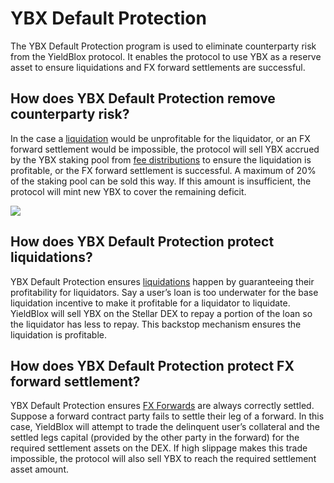 # YBX Default Protection

The YBX Default Protection program is used to eliminate counterparty risk from the YieldBlox protocol. It enables the protocol to use YBX as a reserve asset to ensure liquidations and FX forward settlements are successful.

## How does YBX Default Protection remove counterparty risk?

In the case a [liquidation](../lending-borrowing/liquidations.md#what-is-liquidation) would be unprofitable for the liquidator, or an FX forward settlement would be impossible, the protocol will sell YBX accrued by the YBX staking pool from [fee distributions](ybx-tokenomics.md#level-1-users-can-stake-ybx-to-earn-a-portion-of-yieldblox-protocol-revenue) to ensure the liquidation is profitable, or the FX forward settlement is successful. A maximum of 20% of the staking pool can be sold this way. If this amount is insufficient, the protocol will mint new YBX to cover the remaining deficit.&#x20;

![](https://lh4.googleusercontent.com/5cYyUTtNVNem73p1avk2WK0k5gWvrMcTjo5obymnSbXcqdWN3qHOxMzOzT6eCa9RY7zevAz-j7uaZni67gdwUGP1x2NCYgmjzKeUpGwzLlPuqJHgtTTFKAfa8Jtf4evFNKCr2JuvOss)

## How does YBX Default Protection protect liquidations?

YBX Default Protection ensures [liquidations](../lending-borrowing/liquidations.md) happen by guaranteeing their profitability for liquidators. Say a user’s loan is too underwater for the base liquidation incentive to make it profitable for a liquidator to liquidate. YieldBlox will sell YBX on the Stellar DEX to repay a portion of the loan so the liquidator has less to repay. This backstop mechanism ensures the liquidation is profitable.

## How does YBX Default Protection protect FX forward settlement?

YBX Default Protection ensures [FX Forwards](../fx-forwards.md) are always correctly settled. Suppose a forward contract party fails to settle their leg of a forward. In this case, YieldBlox will attempt to trade the delinquent user’s collateral and the settled legs capital (provided by the other party in the forward) for the required settlement assets on the DEX. If high slippage makes this trade impossible, the protocol will also sell YBX to reach the required settlement asset amount.
